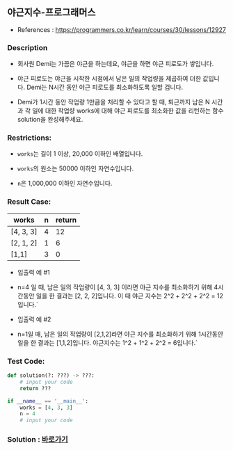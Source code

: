 ## 야근지수-프로그래머스

* References : https://programmers.co.kr/learn/courses/30/lessons/12927

### Description

* 회사원 Demi는 가끔은 야근을 하는데요, 야근을 하면 야근 피로도가 쌓입니다. 

* 야근 피로도는 야근을 시작한 시점에서 남은 일의 작업량을 제곱하여 더한 값입니다. Demi는 N시간 동안 야근 피로도를 최소화하도록 일할 겁니다.

* Demi가 1시간 동안 작업량 1만큼을 처리할 수 있다고 할 때, 퇴근까지 남은 N 시간과 각 일에 대한 작업량 works에 대해 야근 피로도를 최소화한 값을 리턴하는 함수 solution을 완성해주세요.

### Restrictions:

* `works`는 길이 1 이상, 20,000 이하인 배열입니다.

* `works`의 원소는 50000 이하인 자연수입니다.

* `n`은 1,000,000 이하인 자연수입니다.

### Result Case:

| works | n | return |
|---|---|---|
| [4, 3, 3] | 4 | 12 |
| [2, 1, 2] | 1 | 6 |
| [1,1] | 3 | 0 |

* 입출력 예 #1

* n=4 일 때, 남은 일의 작업량이 [4, 3, 3] 이라면 야근 지수를 최소화하기 위해 4시간동안 일을 한 결과는 [2, 2, 2]입니다. 이 때 야근 지수는 2^2 + 2^2 + 2^2 = 12 입니다.`

* 입출력 예 #2

* n=1일 때, 남은 일의 작업량이 [2,1,2]라면 야근 지수를 최소화하기 위해 1시간동안 일을 한 결과는 [1,1,2]입니다. 야근지수는 1^2 + 1^2 + 2^2 = 6입니다.`

### Test Code:
```python
def solution(?: ???) -> ???:
    # input your code
    return ???

if __name__ == '__main__':
    works = [4, 3, 3]
    n = 4
    # input your code
```

### Solution : [바로가기](https://github.com/takhyun12/Algorithm-Essential-Training/blob/main/Solutions/word_conversion.py)
